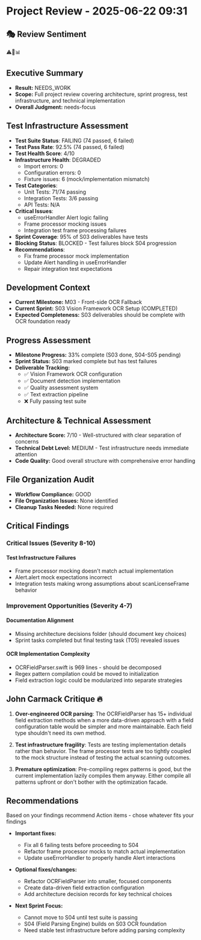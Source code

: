 # Project Review - 2025-06-22 09:31

## 🎭 Review Sentiment

⚠️🔧📊

## Executive Summary

- **Result:** NEEDS_WORK
- **Scope:** Full project review covering architecture, sprint progress, test infrastructure, and technical implementation
- **Overall Judgment:** needs-focus

## Test Infrastructure Assessment

- **Test Suite Status**: FAILING (74 passed, 6 failed)
- **Test Pass Rate**: 92.5% (74 passed, 6 failed)
- **Test Health Score**: 4/10
- **Infrastructure Health**: DEGRADED
  - Import errors: 0
  - Configuration errors: 0
  - Fixture issues: 6 (mock/implementation mismatch)
- **Test Categories**:
  - Unit Tests: 71/74 passing
  - Integration Tests: 3/6 passing
  - API Tests: N/A
- **Critical Issues**:
  - useErrorHandler Alert logic failing
  - Frame processor mocking issues
  - Integration test frame processing failures
- **Sprint Coverage**: 95% of S03 deliverables have tests
- **Blocking Status**: BLOCKED - Test failures block S04 progression
- **Recommendations**:
  - Fix frame processor mock implementation
  - Update Alert handling in useErrorHandler
  - Repair integration test expectations

## Development Context

- **Current Milestone:** M03 - Front-side OCR Fallback
- **Current Sprint:** S03 Vision Framework OCR Setup (COMPLETED)
- **Expected Completeness:** S03 deliverables should be complete with OCR foundation ready

## Progress Assessment

- **Milestone Progress:** 33% complete (S03 done, S04-S05 pending)
- **Sprint Status:** S03 marked complete but has test failures
- **Deliverable Tracking:** 
  - ✅ Vision Framework OCR configuration
  - ✅ Document detection implementation
  - ✅ Quality assessment system
  - ✅ Text extraction pipeline
  - ❌ Fully passing test suite

## Architecture & Technical Assessment

- **Architecture Score:** 7/10 - Well-structured with clear separation of concerns
- **Technical Debt Level:** MEDIUM - Test infrastructure needs immediate attention
- **Code Quality:** Good overall structure with comprehensive error handling

## File Organization Audit

- **Workflow Compliance:** GOOD
- **File Organization Issues:** None identified
- **Cleanup Tasks Needed:** None required

## Critical Findings
### Critical Issues (Severity 8-10)

#### Test Infrastructure Failures

- Frame processor mocking doesn't match actual implementation
- Alert.alert mock expectations incorrect
- Integration tests making wrong assumptions about scanLicenseFrame behavior

### Improvement Opportunities (Severity 4-7)

#### Documentation Alignment

- Missing architecture decisions folder (should document key choices)
- Sprint tasks completed but final testing task (T05) revealed issues

#### OCR Implementation Complexity

- OCRFieldParser.swift is 969 lines - should be decomposed
- Regex pattern compilation could be moved to initialization
- Field extraction logic could be modularized into separate strategies

## John Carmack Critique 🔥

1. **Over-engineered OCR parsing**: The OCRFieldParser has 15+ individual field extraction methods when a more data-driven approach with a field configuration table would be simpler and more maintainable. Each field type shouldn't need its own method.

2. **Test infrastructure fragility**: Tests are testing implementation details rather than behavior. The frame processor tests are too tightly coupled to the mock structure instead of testing the actual scanning outcomes.

3. **Premature optimization**: Pre-compiling regex patterns is good, but the current implementation lazily compiles them anyway. Either compile all patterns upfront or don't bother with the optimization facade.

## Recommendations

Based on your findings recommend Action items - chose whatever fits your findings

- **Important fixes:** 
  - Fix all 6 failing tests before proceeding to S04
  - Refactor frame processor mocks to match actual implementation
  - Update useErrorHandler to properly handle Alert interactions
  
- **Optional fixes/changes:**
  - Refactor OCRFieldParser into smaller, focused components
  - Create data-driven field extraction configuration
  - Add architecture decision records for key technical choices
  
- **Next Sprint Focus:** 
  - Cannot move to S04 until test suite is passing
  - S04 (Field Parsing Engine) builds on S03 OCR foundation
  - Need stable test infrastructure before adding parsing complexity